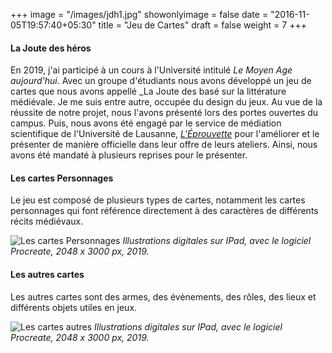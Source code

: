 +++
image = "/images/jdh1.jpg"
showonlyimage = false
date = "2016-11-05T19:57:40+05:30"
title = "Jeu de Cartes"
draft = false
weight = 7
+++
#### La Joute des héros

En 2019, j'ai participé à un cours à l'Université intitulé _Le Moyen Age aujourd'hui_. Avec un groupe d'étudiants nous avons développé un jeu de cartes que nous avons appellé _La Joute des basé sur la littérature médiévale. Je me suis entre autre, occupée du design du jeux. Au vue de la réussite de notre projet, nous l'avons présenté lors des portes ouvertes du campus. Puis, nous avons été engagé par le service de médiation scientifique de l'Université de Lausanne, [_L'Éprouvette_](https://www.eprouvette-unil.ch/evenement/la-joute-des-heros/) pour l'améliorer et le présenter de manière officielle dans leur offre de leurs ateliers. Ainsi, nous avons été mandaté à plusieurs reprises pour le présenter.

#### Les cartes Personnages
Le jeu est composé de plusieurs types de cartes, notamment les cartes personnages qui font référence directement à des caractères de différents récits médiévaux. 

![Les cartes Personnages](/images/cartes1.png "Les cartes personnages")
_Illustrations digitales sur IPad, avec le logiciel Procreate, 2048 x 3000 px, 2019._

#### Les autres cartes 

Les autres cartes sont des armes, des évènements, des rôles, des lieux et différents objets utiles en jeux. 

![Les cartes autres](/images/cartes2.png "Les autres cartes")
_Illustrations digitales sur IPad, avec le logiciel Procreate, 2048 x 3000 px, 2019._

